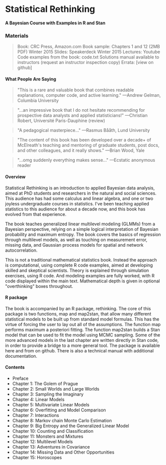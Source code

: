 Statistical Rethinking
==

**A Bayesian Course with Examples in R and Stan**

### Materials

> Book: CRC Press, Amazon.com
> Book sample: Chapters 1 and 12 (2MB PDF)
> Winter 2015 Slides: Speakerdeck
> Winter 2015 Lectures: Youtube
> Code examples from the book: code.txt
> Solutions manual available to instructors (request an instructor inspection copy)
> Errata: [view on github]

#### What People Are Saying

> "This is a rare and valuable book that combines readable explanations, computer code, and active learning."
—Andrew Gelman, Columbia University

> "...an impressive book that I do not hesitate recommending for prospective data analysts and applied statisticians!"
—Christian Robert, Université Paris-Dauphine (review)

> "A pedagogical masterpiece..."
—Rasmus Bååth, Lund University

> "The content of this book has been developed over a decade+ of McElreath's teaching and mentoring of graduate students, post docs, and other colleagues, and it really shows."
—Brian Wood, Yale

> "...omg suddenly everything makes sense..."
—Ecstatic anonymous reader

#### Overview

Statistical Rethinking is an introduction to applied Bayesian data analysis, aimed at PhD students and researchers in the natural and social sciences. This audience has had some calculus and linear algebra, and one or two joyless undergraduate courses in statistics. I've been teaching applied statistics to this audience for about a decade now, and this book has evolved from that experience.

The book teaches generalized linear multilevel modeling (GLMMs) from a Bayesian perspective, relying on a simple logical interpretation of Bayesian probability and maximum entropy. The book covers the basics of regression through multilevel models, as well as touching on measurement error, missing data, and Gaussian process models for spatial and network autocorrelation.

This is not a traditional mathematical statistics book. Instead the approach is computational, using complete R code examples, aimed at developing skilled and skeptical scientists. Theory is explained through simulation exercises, using R code. And modeling examples are fully worked, with R code displayed within the main text. Mathematical depth is given in optional "overthinking" boxes throughout.

#### R package

The book is accompanied by an R package, rethinking. The core of this package is two functions, map and map2stan, that allow many different statistical models to be built up from standard model formulas. This has the virtue of forcing the user to lay out all of the assumptions. The function map performs maximum a posteriori fitting. The function map2stan builds a Stan model that can be used to fit the model using MCMC sampling. Some of the more advanced models in the last chapter are written directly in Stan code, in order to provide a bridge to a more general tool. The package is available here and from on github. There is also a technical manual with additional documentation.

#### Contents

- Preface
- Chapter 1: The Golem of Prague
- Chapter 2: Small Worlds and Large Worlds
- Chapter 3: Sampling the Imaginary
- Chapter 4: Linear Models
- Chapter 5: Multivariate Linear Models
- Chapter 6: Overfitting and Model Comparison
- Chapter 7: Interactions
- Chapter 8: Markov chain Monte Carlo Estimation
- Chapter 9: Big Entropy and the Generalized Linear Model
- Chapter 10: Counting and Classification
- Chapter 11: Monsters and Mixtures
- Chapter 12: Multilevel Models
- Chapter 13: Adventures in Covariance
- Chapter 14: Missing Data and Other Opportunities
- Chapter 15: Horoscopes

 

